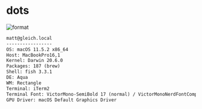 
# dots

![format](https://github.com/gleich/dots/workflows/format/badge.svg)

```txt
matt@gleich.local 
----------------- 
OS: macOS 11.5.2 x86_64 
Host: MacBookPro16,1 
Kernel: Darwin 20.6.0 
Packages: 187 (brew) 
Shell: fish 3.3.1 
DE: Aqua 
WM: Rectangle 
Terminal: iTerm2 
Terminal Font: VictorMono-SemiBold 17 (normal) / VictorMonoNerdFontCompleteM-SemiBold 17 (non-ascii) 
GPU Driver: macOS Default Graphics Driver 
```
